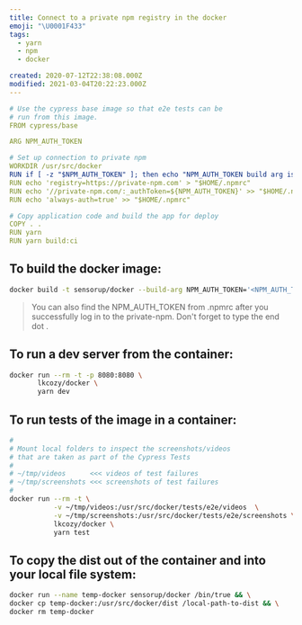 ```yaml
---
title: Connect to a private npm registry in the docker
emoji: "\U0001F433"
tags:
  - yarn
  - npm
  - docker

created: 2020-07-12T22:38:08.000Z
modified: 2021-03-04T20:22:23.000Z
---
```


```yml
# Use the cypress base image so that e2e tests can be
# run from this image.
FROM cypress/base

ARG NPM_AUTH_TOKEN

# Set up connection to private npm
WORKDIR /usr/src/docker
RUN if [ -z "$NPM_AUTH_TOKEN" ]; then echo "NPM_AUTH_TOKEN build arg is required."; exit 1; else : ; fi
RUN echo 'registry=https://private-npm.com' > "$HOME/.npmrc"
RUN echo '//private-npm.com/:_authToken=${NPM_AUTH_TOKEN}' >> "$HOME/.npmrc"
RUN echo 'always-auth=true' >> "$HOME/.npmrc"

# Copy application code and build the app for deploy
COPY . .
RUN yarn
RUN yarn build:ci
```

## To build the docker image:

```sh
docker build -t sensorup/docker --build-arg NPM_AUTH_TOKEN='<NPM_AUTH_TOKEN>' .
```

> You can also find the NPM_AUTH_TOKEN from .npmrc after you successfully log in to the private-npm. Don't forget to type the end dot .

## To run a dev server from the container:

```sh
docker run --rm -t -p 8080:8080 \
       lkcozy/docker \
       yarn dev
```

## To run tests of the image in a container:

```sh
#
# Mount local folders to inspect the screenshots/videos
# that are taken as part of the Cypress Tests
#
# ~/tmp/videos      <<< videos of test failures
# ~/tmp/screenshots <<< screenshots of test failures
#
docker run --rm -t \
           -v ~/tmp/videos:/usr/src/docker/tests/e2e/videos  \
           -v ~/tmp/screenshots:/usr/src/docker/tests/e2e/screenshots \
           lkcozy/docker \
           yarn test
```

## To copy the dist out of the container and into your local file system:

```sh
docker run --name temp-docker sensorup/docker /bin/true && \
docker cp temp-docker:/usr/src/docker/dist /local-path-to-dist && \
docker rm temp-docker
```
